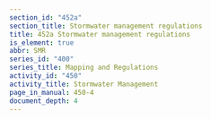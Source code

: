 ```yaml
---
section_id: "452a"
section_title: Stormwater management regulations
title: 452a Stormwater management regulations
is_element: true
abbr: SMR
series_id: "400"
series_title: Mapping and Regulations
activity_id: "450"
activity_title: Stormwater Management
page_in_manual: 450-4
document_depth: 4
---
```


